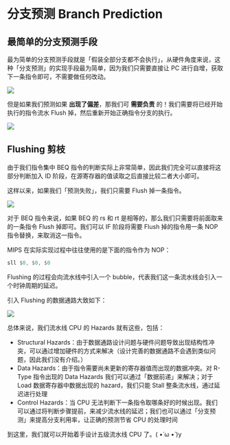 # 分支预测 Branch Prediction

## 最简单的分支预测手段

最为简单的分支预测手段就是「假装全部分支都不会执行」，从硬件角度来说，这种「分支预测」的实现手段最为简单，因为我们只需要直接让 PC 进行自增，获取下一条指令即可，不需要做任何改动。

![](https://i.loli.net/2019/09/05/gyHjoaWe15DdSNc.png)

但是如果我们预测如果 **出现了偏差**，那我们可 **需要负责** 的！我们需要将已经开始执行的指令流水 Flush 掉，然后重新开始正确指令分支的执行。

![](https://i.loli.net/2019/09/05/9kx8chBWg7Yzisy.png)

## Flushing 剪枝

由于我们指令集中 BEQ 指令的判断实际上非常简单，因此我们完全可以直接将这部分判断加入 ID 阶段，在源寄存器的值读取之后直接比较二者大小即可。

这样以来，如果我们「预测失败」，我们只需要 Flush 掉一条指令。

![](https://i.loli.net/2019/09/05/iVO5RezkrLPCmax.png)

对于 BEQ 指令来说，如果 BEQ 的 rs 和 rt 是相等的，那么我们只需要将前面取来的一条指令 Flush 掉即可。我们可以 IF 阶段将需要 Flush 掉的指令用一条 NOP 指令替换，来取消这一指令。

MIPS 在实际实现过程中往往使用的是下面的指令作为 NOP：

```nasm
sll $0, $0, $0
```

Flushing 的过程会向流水线中引入一个 bubble，代表我们这一条流水线会引入一个时钟周期的延迟。

引入 Flushing 的数据通路大致如下：

![](https://i.loli.net/2019/09/05/RW1fnruq5Yye3ol.png)

总体来说，我们流水线 CPU 的 Hazards 就有这些，包括：

- Structural Hazards：由于数据通路设计问题与硬件问题导致出现结构性冲突，可以通过增加硬件的方式来解决（设计完善的数据通路不会遇到类似问题，因此我们没有介绍。）
- Data Hazards：由于指令需要尚未更新的寄存器值而出现的数据冲突。对 R-Type 指令出现的 Data Hazards 我们可以通过「数据前递」来解决；对于 Load 数据寄存器中数据出现的 hazard，我们只能 Stall 整条流水线，通过延迟进行处理
- Control Hazards：当 CPU 无法判断下一条指令取哪条好的时候出现。我们可以通过将判断步骤提前，来减少流水线的延迟；我们也可以通过「分支预测」来提高分支利用率，让正确的预测节省 CPU 的处理时间

到这里，我们就可以开始着手设计五级流水线 CPU 了。( •̀ ω •́ )y
